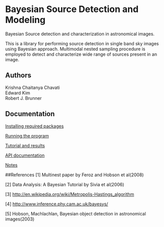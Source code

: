 # Bayesian Source Detection and Modeling

Bayesian Source detection and characterization in astronomical images.

This is a library for performing source detection in single band sky images using Bayesian approach. Multimodal nested sampling procedure is employed to detect and characterize wide range of sources present in an image.


## Authors
Krishna Chaitanya Chavati  
Edward Kim  
Robert J. Brunner

## Documentation

[Installing required packages](http://nbviewer.ipython.org/github/chaithuzz2/bayes-detect/blob/master/docs/Installing%20required%20packages.ipynb)

[Running the program](http://nbviewer.ipython.org/github/chaithuzz2/bayes-detect/blob/master/docs/Running%20the%20program.ipynb)

[Tutorial and results](http://nbviewer.ipython.org/github/chaithuzz2/bayes-detect/blob/master/Bayesian_Source_Detection.ipynb)

[API documentation](http://chaithuzz2.github.io/)

[Notes](http://nbviewer.ipython.org/github/chaithuzz2/bayes-detect/blob/master/docs/Notes.ipynb) 


##References
[1] Multinest paper by Feroz and Hobson et al(2008)

[2] Data Analysis: A Bayesian Tutorial by Sivia et al(2006)

[3] http://en.wikipedia.org/wiki/Metropolis-Hastings_algorithm

[4] http://www.inference.phy.cam.ac.uk/bayesys/

[5] Hobson, Machlachlan, Bayesian object detection in astronomical images(2003)



